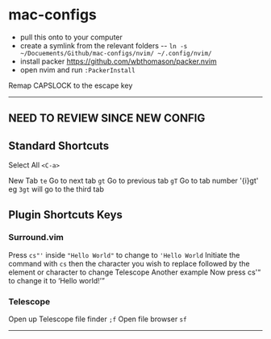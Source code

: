 # mac-configs

- pull this onto to your computer
- create a symlink from the relevant folders
-- `ln -s ~/Docuements/Github/mac-configs/nvim/ ~/.config/nvim/`
- install packer https://github.com/wbthomason/packer.nvim
- open nvim and run `:PackerInstall`

Remap CAPSLOCK to the escape key

---
## NEED TO REVIEW SINCE NEW CONFIG

## Standard Shortcuts
Select All `<C-a>`

New Tab `te`
Go to next tab `gt`
Go to previous tab `gT`
Go to tab number '{i}gt' eg `3gt` will go to the third tab

## Plugin Shortcuts Keys

### Surround.vim
Press `cs"'` inside `"Hello World"` to change to `'Hello World`
Initiate the command with `cs` then the character you wish to replace followed by the element or character to change Telescope
Another example Now press cs'<q> to change it to <q>Hello world!</q>

### Telescope
Open up Telescope file finder `;f`
Open file browser `sf`

---
